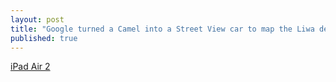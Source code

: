 ```yaml
---
layout: post
title: "Google turned a Camel into a Street View car to map the Liwa desert!"
published: true
---
```




[iPad Air 2](https://lh3.googleusercontent.com/GMfHeX9QqUwT8NRctY6JXHFqjMQ7qwHlk5YyU9BHZA=w826-h550-no)